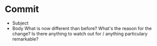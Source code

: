 # Commit
* Subject
* Body
   What is now different than before?
   What's the reason for the change?
   Is there anything to watch out for / anything particulary remarkable?